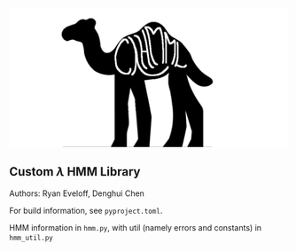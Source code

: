 <img src=resources/camel.png>

## Custom $\lambda$ HMM Library

Authors: Ryan Eveloff, Denghui Chen

For build information, see `pyproject.toml`.

HMM information in `hmm.py`, with util (namely errors and constants) in `hmm_util.py`
